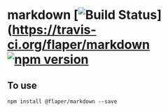 # markdown  [![Build Status](https://travis-ci.org/flaper/markdown.svg?branch=master)](https://travis-ci.org/flaper/markdown [![npm version](https://badge.fury.io/js/%40flaper%2Fmarkdown.svg)](https://badge.fury.io/js/%40flaper%2Fmarkdown)
## To use
`npm install @flaper/markdown --save`
